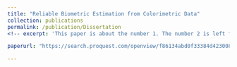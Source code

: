 ```yaml
---
title: "Reliable Biometric Estimation from Colorimetric Data"
collection: publications
permalink: /publication/Dissertation
<!-- excerpt: 'This paper is about the number 1. The number 2 is left for future work.' -->

paperurl: "https://search.proquest.com/openview/f86134abd0f33384d4230088d6366890/1?cbl=18750&diss=y&pq-origsite=gscholar"

---
```

